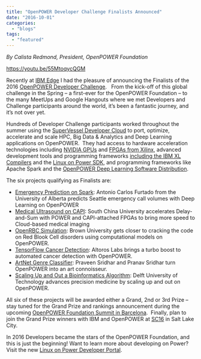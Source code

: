 ```yaml
---
title: "OpenPOWER Developer Challenge Finalists Announced"
date: "2016-10-01"
categories: 
  - "blogs"
tags: 
  - "featured"
---
```


_By Calista Redmond, President, OpenPOWER Foundation_

https://youtu.be/55MtoqycQGM

Recently at [IBM Edge](https://ibmgo.com/edge2016) I had the pleasure of announcing the Finalists of the 2016 [OpenPOWER Developer Challenge](http://openpower.devpost.com/).   From the kick-off of this global challenge in the Spring – a first-ever for the OpenPOWER Foundation – to the many MeetUps and Google Hangouts where we met Developers and Challenge participants around the world, it’s been a fantastic journey, and it’s not over yet.

Hundreds of Developer Challenge participants worked throughout the summer using the [SuperVessel Developer Cloud](https://ptopenlab.com/cloudlabconsole/) to port, optimize, accelerate and scale HPC, Big Data & Analytics and Deep Learning applications on OpenPOWER.  They had access to hardware acceleration technologies including [NVIDIA GPUs](https://www.youtube.com/watch?v=vn5IpPHfuxk) and [FPGAs from Xilinx](https://www.youtube.com/watch?v=Zq93jQmCuLU), advanced development tools and programming frameworks [including the IBM XL Compilers](https://www.ibm.com/developerworks/community/groups/service/html/communitystart?communityUuid=572f1638-121d-4788-8bbb-c4529577ba7d) and the [Linux on Power SDK](https://www-304.ibm.com/webapp/set2/sas/f/lopdiags/sdklop.html), and programming frameworks like Apache Spark and the [OpenPOWER Deep Learning Software Distribution](https://openpowerfoundation.org/blogs/deep-learning-options-on-openpower/).

The six projects qualifying as Finalists are:

- [Emergency Prediction on Spark](http://devpost.com/software/emergencypredictiononspark): Antonio Carlos Furtado from the University of Alberta predicts Seattle emergency call volumes with Deep Learning on OpenPOWER
- [Medical Ultrasound on CAPI](http://devpost.com/software/medical-ultrasound-imaging-acceleration-based-on-capi): South China University accelerates Delay-and-Sum with POWER and CAPI-attached FPGAs to bring more speed to Cloud-based medical imaging
- [OpenRBC Simulation](http://devpost.com/software/openrbc): Brown University gets closer to cracking the code on Red Blook Cell disorders using computational models on OpenPOWER.
- [TensorFlow Cancer Detection](http://devpost.com/software/distributedtensorflow4cancerdetection): Altoros Labs brings a turbo boost to automated cancer detection with OpenPOWER.
- [ArtNet Genre Classifier](http://devpost.com/software/artnet-genre-classifier): Praveen Sridhar and Pranav Sridhar turn OpenPOWER into an art connoisseur.
- [Scaling Up and Out a Bioinformatics Algorithm](http://devpost.com/software/scaling-up-and-out-a-bioinformatics-algorithm): Delft University of Technology advances precision medicine by scaling up and out on OpenPOWER.

All six of these projects will be awarded either a Grand, 2nd or 3rd Prize – stay tuned for the Grand Prize and rankings announcement during the upcoming [OpenPOWER Foundation Summit in Barcelona](https://openpowerfoundation.org/openpower-summit-europe/).  Finally, plan to join the Grand Prize winners with IBM and OpenPOWER at [SC16](http://sc16.supercomputing.org/) in Salt Lake City.

In 2016 Developers became the stars of the OpenPOWER Foundation, and this is just the beginning! Want to learn more about developing on Power? Visit the new [Linux on Power Developer Portal](https://developer.ibm.com/linuxonpower/).
